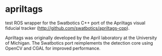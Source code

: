 apriltags
=========
test
ROS wrapper for the Swatbotics C++ port of the Apriltags visual
fiducial tracker (http://github.com/swatbotics/apriltags-cpp).

Apriltags was originally developed by the April laboratory at the
University of Michigan.  The Swatbotics port reimplements the
detection core using OpenCV and CGAL for improved performance.

